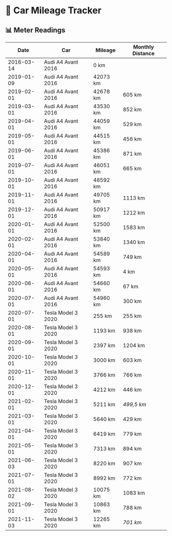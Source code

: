 # 🚗 Car Mileage Tracker

## 📊 Meter Readings

| Date | Car | Mileage | Monthly Distance |
| --- | --- | --- | --- |
| 2016-03-14 | Audi A4 Avant 2016 | 0 km |  |
| 2019-01-09 | Audi A4 Avant 2016 | 42073 km |  |
| 2019-02-01 | Audi A4 Avant 2016 | 42678 km | 605 km |
| 2019-03-01 | Audi A4 Avant 2016 | 43530 km | 852 km |
| 2019-04-01 | Audi A4 Avant 2016 | 44059 km | 529 km |
| 2019-05-01 | Audi A4 Avant 2016 | 44515 km | 456 km |
| 2019-06-01 | Audi A4 Avant 2016 | 45386 km | 871 km |
| 2019-07-01 | Audi A4 Avant 2016 | 46051 km | 665 km |
| 2019-10-01 | Audi A4 Avant 2016 | 48592 km |  |
| 2019-11-01 | Audi A4 Avant 2016 | 49705 km | 1113 km |
| 2019-12-01 | Audi A4 Avant 2016 | 50917 km | 1212 km |
| 2020-01-01 | Audi A4 Avant 2016 | 52500 km | 1583 km |
| 2020-02-01 | Audi A4 Avant 2016 | 53840 km | 1340 km |
| 2020-04-01 | Audi A4 Avant 2016 | 54589 km | 749 km |
| 2020-05-01 | Audi A4 Avant 2016 | 54593 km | 4 km |
| 2020-06-01 | Audi A4 Avant 2016 | 54660 km | 67 km |
| 2020-07-01 | Audi A4 Avant 2016 | 54960 km | 300 km |
| 2020-07-01 | Tesla Model 3 2020 | 255 km | 255 km |
| 2020-08-01 | Tesla Model 3 2020 | 1193 km | 938 km |
| 2020-09-01 | Tesla Model 3 2020 | 2397 km | 1204 km |
| 2020-10-01 | Tesla Model 3 2020 | 3000 km | 603 km |
| 2020-11-01 | Tesla Model 3 2020 | 3766 km | 766 km |
| 2020-12-01 | Tesla Model 3 2020 | 4212 km | 446 km |
| 2021-02-01 | Tesla Model 3 2020 | 5211 km | _499,5 km_ |
| 2021-03-01 | Tesla Model 3 2020 | 5640 km | 429 km |
| 2021-04-01 | Tesla Model 3 2020 | 6419 km | 779 km |
| 2021-05-01 | Tesla Model 3 2020 | 7313 km | 894 km |
| 2021-06-03 | Tesla Model 3 2020 | 8220 km | 907 km |
| 2021-07-01 | Tesla Model 3 2020 | 8992 km | 772 km |
| 2021-08-02 | Tesla Model 3 2020 | 10075 km | 1083 km |
| 2021-09-01 | Tesla Model 3 2020 | 10863 km | 788 km |
| 2021-11-03 | Tesla Model 3 2020 | 12265 km | _701 km_ |

